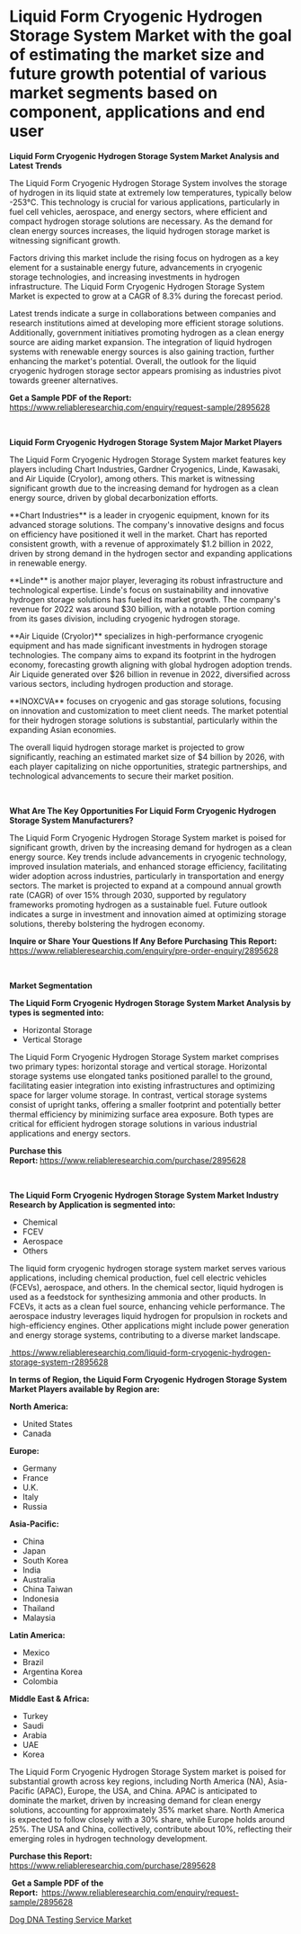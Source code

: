 <p><h1>Liquid Form Cryogenic Hydrogen Storage System Market with the goal of estimating the market size and future growth potential of various market segments based on component, applications and end user</h1></p><p><strong>Liquid Form Cryogenic Hydrogen Storage System Market Analysis and Latest Trends</strong></p>
<p><p>The Liquid Form Cryogenic Hydrogen Storage System involves the storage of hydrogen in its liquid state at extremely low temperatures, typically below -253°C. This technology is crucial for various applications, particularly in fuel cell vehicles, aerospace, and energy sectors, where efficient and compact hydrogen storage solutions are necessary. As the demand for clean energy sources increases, the liquid hydrogen storage market is witnessing significant growth. </p><p>Factors driving this market include the rising focus on hydrogen as a key element for a sustainable energy future, advancements in cryogenic storage technologies, and increasing investments in hydrogen infrastructure. The Liquid Form Cryogenic Hydrogen Storage System Market is expected to grow at a CAGR of 8.3% during the forecast period. </p><p>Latest trends indicate a surge in collaborations between companies and research institutions aimed at developing more efficient storage solutions. Additionally, government initiatives promoting hydrogen as a clean energy source are aiding market expansion. The integration of liquid hydrogen systems with renewable energy sources is also gaining traction, further enhancing the market's potential. Overall, the outlook for the liquid cryogenic hydrogen storage sector appears promising as industries pivot towards greener alternatives.</p></p>
<p><strong>Get a Sample PDF of the Report:&nbsp;</strong> <a href="https://www.reliableresearchiq.com/enquiry/request-sample/2895628?utm_campaign=2335&utm_medium=2&utm_source=Github&utm_content=ia&utm_term=15032025&utm_id=liquid-form-cryogenic-hydrogen-storage-system">https://www.reliableresearchiq.com/enquiry/request-sample/2895628</a></p>
<p>&nbsp;</p>
<p><strong>Liquid Form Cryogenic Hydrogen Storage System Major Market Players</strong></p>
<p><p>The Liquid Form Cryogenic Hydrogen Storage System market features key players including Chart Industries, Gardner Cryogenics, Linde, Kawasaki, and Air Liquide (Cryolor), among others. This market is witnessing significant growth due to the increasing demand for hydrogen as a clean energy source, driven by global decarbonization efforts.</p><p>**Chart Industries** is a leader in cryogenic equipment, known for its advanced storage solutions. The company's innovative designs and focus on efficiency have positioned it well in the market. Chart has reported consistent growth, with a revenue of approximately $1.2 billion in 2022, driven by strong demand in the hydrogen sector and expanding applications in renewable energy.</p><p>**Linde** is another major player, leveraging its robust infrastructure and technological expertise. Linde's focus on sustainability and innovative hydrogen storage solutions has fueled its market growth. The company's revenue for 2022 was around $30 billion, with a notable portion coming from its gases division, including cryogenic hydrogen storage.</p><p>**Air Liquide (Cryolor)** specializes in high-performance cryogenic equipment and has made significant investments in hydrogen storage technologies. The company aims to expand its footprint in the hydrogen economy, forecasting growth aligning with global hydrogen adoption trends. Air Liquide generated over $26 billion in revenue in 2022, diversified across various sectors, including hydrogen production and storage.</p><p>**INOXCVA** focuses on cryogenic and gas storage solutions, focusing on innovation and customization to meet client needs. The market potential for their hydrogen storage solutions is substantial, particularly within the expanding Asian economies.</p><p>The overall liquid hydrogen storage market is projected to grow significantly, reaching an estimated market size of $4 billion by 2026, with each player capitalizing on niche opportunities, strategic partnerships, and technological advancements to secure their market position.</p></p>
<p>&nbsp;</p>
<p><strong>What Are The Key Opportunities For Liquid Form Cryogenic Hydrogen Storage System Manufacturers?</strong></p>
<p><p>The Liquid Form Cryogenic Hydrogen Storage System market is poised for significant growth, driven by the increasing demand for hydrogen as a clean energy source. Key trends include advancements in cryogenic technology, improved insulation materials, and enhanced storage efficiency, facilitating wider adoption across industries, particularly in transportation and energy sectors. The market is projected to expand at a compound annual growth rate (CAGR) of over 15% through 2030, supported by regulatory frameworks promoting hydrogen as a sustainable fuel. Future outlook indicates a surge in investment and innovation aimed at optimizing storage solutions, thereby bolstering the hydrogen economy.</p></p>
<p><strong>Inquire or Share Your Questions If Any Before Purchasing This Report:</strong> <a href="https://www.reliableresearchiq.com/enquiry/pre-order-enquiry/2895628?utm_campaign=2335&utm_medium=2&utm_source=Github&utm_content=ia&utm_term=15032025&utm_id=liquid-form-cryogenic-hydrogen-storage-system">https://www.reliableresearchiq.com/enquiry/pre-order-enquiry/2895628</a></p>
<p>&nbsp;</p>
<p><strong>Market Segmentation</strong></p>
<p><strong>The Liquid Form Cryogenic Hydrogen Storage System Market Analysis by types is segmented into:</strong></p>
<p><ul><li>Horizontal Storage</li><li>Vertical Storage</li></ul></p>
<p><p>The Liquid Form Cryogenic Hydrogen Storage System market comprises two primary types: horizontal storage and vertical storage. Horizontal storage systems use elongated tanks positioned parallel to the ground, facilitating easier integration into existing infrastructures and optimizing space for larger volume storage. In contrast, vertical storage systems consist of upright tanks, offering a smaller footprint and potentially better thermal efficiency by minimizing surface area exposure. Both types are critical for efficient hydrogen storage solutions in various industrial applications and energy sectors.</p></p>
<p><strong>Purchase this Report:&nbsp;</strong><a href="https://www.reliableresearchiq.com/purchase/2895628?utm_campaign=2335&utm_medium=2&utm_source=Github&utm_content=ia&utm_term=15032025&utm_id=liquid-form-cryogenic-hydrogen-storage-system">https://www.reliableresearchiq.com/purchase/2895628</a></p>
<p>&nbsp;</p>
<p><strong>The Liquid Form Cryogenic Hydrogen Storage System Market Industry Research by Application is segmented into:</strong></p>
<p><ul><li>Chemical</li><li>FCEV</li><li>Aerospace</li><li>Others</li></ul></p>
<p><p>The liquid form cryogenic hydrogen storage system market serves various applications, including chemical production, fuel cell electric vehicles (FCEVs), aerospace, and others. In the chemical sector, liquid hydrogen is used as a feedstock for synthesizing ammonia and other products. In FCEVs, it acts as a clean fuel source, enhancing vehicle performance. The aerospace industry leverages liquid hydrogen for propulsion in rockets and high-efficiency engines. Other applications might include power generation and energy storage systems, contributing to a diverse market landscape.</p></p>
<p><a href="https://www.reliableresearchiq.com/liquid-form-cryogenic-hydrogen-storage-system-r2895628?utm_campaign=2335&utm_medium=2&utm_source=Github&utm_content=ia&utm_term=15032025&utm_id=liquid-form-cryogenic-hydrogen-storage-system">&nbsp;https://www.reliableresearchiq.com/liquid-form-cryogenic-hydrogen-storage-system-r2895628</a></p>
<p><strong>In terms of Region, the Liquid Form Cryogenic Hydrogen Storage System Market Players available by Region are:</strong></p>
<p>
    <p> <strong> North America: </strong>
        <ul>
            <li>United States</li>
            <li>Canada</li>
        </ul>
        </p> 
    <p> <strong> Europe: </strong>
        <ul>
            <li>Germany</li>
            <li>France</li>
            <li>U.K.</li>
            <li>Italy</li>
            <li>Russia</li>
        </ul>
        </p> 
    <p> <strong> Asia-Pacific: </strong>
        <ul>
            <li>China</li>
            <li>Japan</li>
            <li>South Korea</li>
            <li>India</li>
            <li>Australia</li>
            <li>China Taiwan</li>
            <li>Indonesia</li>
            <li>Thailand</li>
            <li>Malaysia</li>
        </ul>
        </p> 
    <p> <strong> Latin America: </strong>
        <ul>
            <li>Mexico</li>
            <li>Brazil</li>
            <li>Argentina Korea</li>
            <li>Colombia</li>
        </ul>
        </p> 
    <p> <strong> Middle East & Africa: </strong>
        <ul>
            <li>Turkey</li>
            <li>Saudi</li>
            <li>Arabia</li>
            <li>UAE</li>
            <li>Korea</li>
        </ul>
    </p>
    </p>
<p><p>The Liquid Form Cryogenic Hydrogen Storage System market is poised for substantial growth across key regions, including North America (NA), Asia-Pacific (APAC), Europe, the USA, and China. APAC is anticipated to dominate the market, driven by increasing demand for clean energy solutions, accounting for approximately 35% market share. North America is expected to follow closely with a 30% share, while Europe holds around 25%. The USA and China, collectively, contribute about 10%, reflecting their emerging roles in hydrogen technology development.</p></p>
<p><strong>Purchase this Report: </strong><a href="https://www.reliableresearchiq.com/purchase/2895628?utm_campaign=2335&utm_medium=2&utm_source=Github&utm_content=ia&utm_term=15032025&utm_id=liquid-form-cryogenic-hydrogen-storage-system">https://www.reliableresearchiq.com/purchase/2895628</a></p>
<p>&nbsp;<strong>Get a Sample PDF of the Report:&nbsp;&nbsp;</strong><a href="https://www.reliableresearchiq.com/enquiry/request-sample/2895628?utm_campaign=2335&utm_medium=2&utm_source=Github&utm_content=ia&utm_term=15032025&utm_id=liquid-form-cryogenic-hydrogen-storage-system">https://www.reliableresearchiq.com/enquiry/request-sample/2895628</a></p>
<p><strong></strong></p>
<p><p><a href="https://github.com/norbeludie83/Market-Research-Report-List-1/blob/main/dog-dna-testing-service-market.md?utm_campaign=2335&utm_medium=2&utm_source=Github&utm_content=ia&utm_term=15032025&utm_id=liquid-form-cryogenic-hydrogen-storage-system">Dog DNA Testing Service Market</a></p></p>